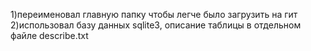 1)переименовал главную папку чтобы легче было загрузить на гит
2)использовал базу данных sqlite3, описание таблицы в отдельном файле describe.txt